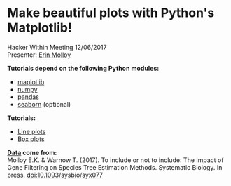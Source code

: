 # Make beautiful plots with Python's Matplotlib!
Hacker Within Meeting 12/06/2017 <br />
Presenter: [Erin Molloy](http://emolloy2.web.engr.illinois.edu)

**Tutorials depend on the following Python modules:**
* [maplotlib](https://matplotlib.org)
* [numpy](http://www.numpy.org)
* [pandas](https://pandas.pydata.org)
* [seaborn](https://seaborn.pydata.org) (optional)

**Tutorials:**
* [Line plots](lineplots/tutorial_lineplots.md)
* [Box plots](boxplots/tutorial_boxplots.md)

**[Data](data.csv) come from:** <br />
Molloy E.K. & Warnow T. (2017). To include or not to include: The Impact of Gene Filtering on Species Tree Estimation Methods. Systematic Biology. In press. [doi:10.1093/sysbio/syx077](https://doi.org/10.1093/sysbio/syx077)
